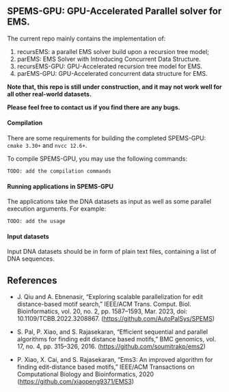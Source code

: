 ## SPEMS-GPU: GPU-Accelerated Parallel solver for EMS.

The current repo mainly contains the implementation of:

1. recursEMS:  a parallel EMS solver build upon a recursion tree model;
2. parEMS: EMS Solver with Introducing Concurrent Data Structure.
3. recursEMS-GPU: GPU-Accelerated recursion tree model for EMS.
4. parEMS-GPU: GPU-Accelerated concurrent data structure for EMS.

__Note that, this repo is still under construction, and it may not work well for all other real-world datasets.__

__Please feel free to contact us if you find there are any bugs.__

#### Compilation

There are some requirements for building the completed SPEMS-GPU: `cmake 3.30+` and `nvcc 12.6+`.

To compile SPEMS-GPU, you may use the following commands:

```
TODO: add the compilation commands
``` 

#### Running applications in SPEMS-GPU

The applications take the DNA datasets as input as well as some parallel execution arguments. For example:

```
TODO: add the usage
``` 

#### Input datasets

Input DNA datasets should be in form of plain text files, containing a list of DNA sequences.

## References

- J. Qiu and A. Ebnenasir, “Exploring scalable parallelization for edit distance-based motif search,” IEEE/ACM Trans.
  Comput. Biol. Bioinformatics, vol. 20, no. 2, pp. 1587–1593, Mar. 2023, doi:
  10.1109/TCBB.2022.3208867. (https://github.com/AutoPalSys/SPEMS)

- S. Pal, P. Xiao, and S. Rajasekaran, “Efficient sequential and parallel algorithms for finding edit distance based
  motifs,” BMC genomics, vol. 17, no. 4, pp. 315–326, 2016.
  (https://github.com/soumitrakp/ems2)

- P. Xiao, X. Cai, and S. Rajasekaran, “Ems3: An improved algorithm for finding edit-distance based motifs,” IEEE/ACM
  Transactions on Computational Biology and Bioinformatics, 2020
  (https://github.com/xiaopeng9371/EMS3)
